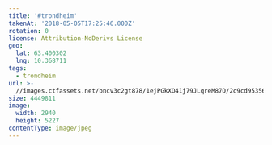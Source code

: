 ```yaml
---
title: '#trondheim'
takenAt: '2018-05-05T17:25:46.000Z'
rotation: 0
license: Attribution-NoDerivs License
geo:
  lat: 63.400302
  lng: 10.368711
tags:
  - trondheim
url: >-
  //images.ctfassets.net/bncv3c2gt878/1ejPGkXO41j79JLqreM87O/2c9cd9535698b454833e8ce756c8eb16/trondheim_41044948705_o
size: 4449811
image:
  width: 2940
  height: 5227
contentType: image/jpeg
---
```


